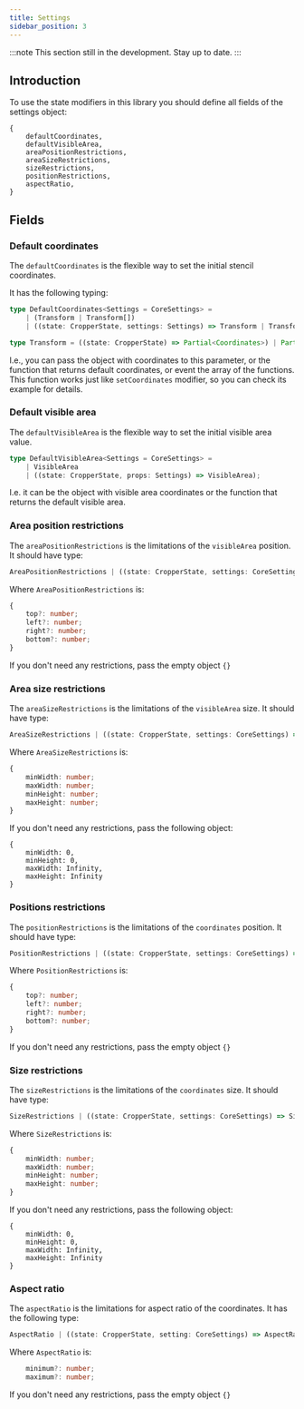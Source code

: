 ```yaml
---
title: Settings
sidebar_position: 3
---
```


:::note
This section still in the development. Stay up to date.
:::

## Introduction

To use the state modifiers in this library you should define all fields of the settings object:
```tsx
{
	defaultCoordinates,
	defaultVisibleArea,
	areaPositionRestrictions,
	areaSizeRestrictions,
	sizeRestrictions,
	positionRestrictions,
	aspectRatio,
}
```


## Fields


### Default coordinates

The `defaultCoordinates` is the flexible way to set the initial stencil coordinates.

It has the following typing:
```ts
type DefaultCoordinates<Settings = CoreSettings> =
	| (Transform | Transform[])
	| ((state: CropperState, settings: Settings) => Transform | Transform[]);
```
```ts
type Transform = ((state: CropperState) => Partial<Coordinates>) | Partial<Coordinates>;
```

I.e., you can pass the object with coordinates to this parameter, or the function that returns
default coordinates, or event the array of the functions. This function works just like `setCoordinates` modifier, so you can check its example for details.

### Default visible area

The `defaultVisibleArea` is the flexible way to set the initial visible area value.

```ts
type DefaultVisibleArea<Settings = CoreSettings> =
	| VisibleArea
	| ((state: CropperState, props: Settings) => VisibleArea);
```

I.e. it can be the object with visible area coordinates or the function that returns the default visible area.

### Area position restrictions

The `areaPositionRestrictions` is the limitations of the `visibleArea` position. It should have type:
```ts
AreaPositionRestrictions | ((state: CropperState, settings: CoreSettings) => AreaPositionRestrictions);
```

Where `AreaPositionRestrictions` is:
```ts
{
	top?: number;
	left?: number;
	right?: number;
	bottom?: number;
}
```

If you don't need any restrictions, pass the empty object `{}`

### Area size restrictions

The `areaSizeRestrictions` is the limitations of the `visibleArea` size. It should have type:
```ts
AreaSizeRestrictions | ((state: CropperState, settings: CoreSettings) => AreaSizeRestrictions);
```

Where `AreaSizeRestrictions` is:
```ts
{
	minWidth: number;
	maxWidth: number;
	minHeight: number;
	maxHeight: number;
}
```

If you don't need any restrictions, pass the following object:
```
{
	minWidth: 0,
	minHeight: 0,
	maxWidth: Infinity,
	maxHeight: Infinity
}
```

### Positions restrictions

The `positionRestrictions` is the limitations of the `coordinates` position. It should have type:
```ts
PositionRestrictions | ((state: CropperState, settings: CoreSettings) => PositionRestrictions);
```

Where `PositionRestrictions` is:
```ts
{
	top?: number;
	left?: number;
	right?: number;
	bottom?: number;
}
```

If you don't need any restrictions, pass the empty object `{}`

### Size restrictions


The `sizeRestrictions` is the limitations of the `coordinates` size. It should have type:
```ts
SizeRestrictions | ((state: CropperState, settings: CoreSettings) => SizeRestrictions);
```

Where `SizeRestrictions` is:
```ts
{
	minWidth: number;
	maxWidth: number;
	minHeight: number;
	maxHeight: number;
}
```

If you don't need any restrictions, pass the following object:
```
{
	minWidth: 0,
	minHeight: 0,
	maxWidth: Infinity,
	maxHeight: Infinity
}
```

### Aspect ratio

The `aspectRatio` is the limitations for aspect ratio of the coordinates. It has the following type:
```ts
AspectRatio | ((state: CropperState, setting: CoreSettings) => AspectRatio)
```

Where `AspectRatio` is:
```ts
	minimum?: number;
	maximum?: number;
```

If you don't need any restrictions, pass the empty object `{}`
